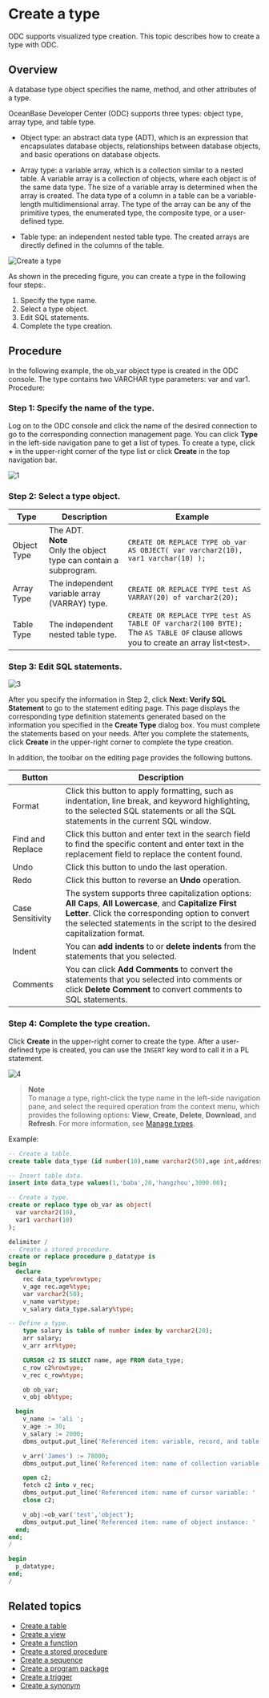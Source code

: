 # Create a type

ODC supports visualized type creation. This topic describes how to create a type with ODC.

## Overview

A database type object specifies the name, method, and other attributes of a type.

OceanBase Developer Center (ODC) supports three types: object type, array type, and table type.

* Object type: an abstract data type (ADT), which is an expression that encapsulates database objects, relationships between database objects, and basic operations on database objects.



* Array type: a variable array, which is a collection similar to a nested table. A variable array is a collection of objects, where each object is of the same data type. The size of a variable array is determined when the array is created. The data type of a column in a table can be a variable-length multidimensional array. The type of the array can be any of the primitive types, the enumerated type, the composite type, or a user-defined type.



* Table type: an independent nested table type. The created arrays are directly defined in the columns of the table.


![Create a type](https://obbusiness-private.oss-cn-shanghai.aliyuncs.com/doc/img/odc/333/%E7%B1%BB%E5%9E%8B-%E6%96%B0%E5%BB%BA%E7%B1%BB%E5%9E%8B-EN.png)


As shown in the preceding figure, you can create a type in the following four steps:.

1. Specify the type name.
2. Select a type object.
3. Edit SQL statements.
4. Complete the type creation.

## Procedure

In the following example, the ob_var object type is created in the ODC console. The type contains two VARCHAR type parameters: var and var1. Procedure:

### Step 1: Specify the name of the type.

Log on to the ODC console and click the name of the desired connection to go to the corresponding connection management page. You can click **Type** in the left-side navigation pane to get a list of types. To create a type, click **+** in the upper-right corner of the type list or click **Create** in the top navigation bar.

![1](https://obbusiness-private.oss-cn-shanghai.aliyuncs.com/doc/img/odc/333/%E7%B1%BB%E5%9E%8B-%E6%96%B0%E5%BB%BA%E7%B1%BB%E5%9E%8B-%E6%AD%A5%E9%AA%A41-EN.png)

### Step 2: Select a type object.



| Type | Description | Example |
|------|-------------------------------------------------------------------|---------------------------------------------------------------------------------------------------------------------------------------|
| Object Type | The ADT.<br>  **Note** <br>Only the object type can contain a subprogram.  | ``` CREATE OR REPLACE TYPE ob_var AS OBJECT( var varchar2(10), var1 varchar(10) ); ``` |
| Array Type | The independent variable array (VARRAY) type.  | ``` CREATE OR REPLACE TYPE test AS VARRAY(20) of varchar2(20); ``` |
| Table Type | The independent nested table type.  | ```CREATE OR REPLACE TYPE test AS TABLE OF varchar2(100 BYTE);``` The `AS TABLE OF` clause allows you to create an array list\<test\>.  |



### Step 3: Edit SQL statements.

![3](https://obbusiness-private.oss-cn-shanghai.aliyuncs.com/doc/img/odc/333/%E7%B1%BB%E5%9E%8B-%E6%96%B0%E5%BB%BA%E7%B1%BB%E5%9E%8B-%E6%AD%A5%E9%AA%A43-EN.png)

After you specify the information in Step 2, click **Next: Verify SQL Statement** to go to the statement editing page. This page displays the corresponding type definition statements generated based on the information you specified in the **Create Type** dialog box. You must complete the statements based on your needs. After you complete the statements, click **Create** in the upper-right corner to complete the type creation.

In addition, the toolbar on the editing page provides the following buttons.


| Button | Description |
|-------|----------------------------------------------------------------|
| Format | Click this button to apply formatting, such as indentation, line break, and keyword highlighting, to the selected SQL statements or all the SQL statements in the current SQL window.  |
| Find and Replace | Click this button and enter text in the search field to find the specific content and enter text in the replacement field to replace the content found.  |
| Undo | Click this button to undo the last operation.  |
| Redo | Click this button to reverse an **Undo** operation.  |
| Case Sensitivity | The system supports three capitalization options: **All Caps**, **All Lowercase**, and **Capitalize First Letter**. Click the corresponding option to convert the selected statements in the script to the desired capitalization format.  |
| Indent | You can **add indents** to or **delete indents** from the statements that you selected.  |
| Comments | You can click **Add Comments** to convert the statements that you selected into comments or click **Delete Comment** to convert comments to SQL statements.  |



### Step 4: Complete the type creation.

Click **Create** in the upper-right corner to create the type. After a user-defined type is created, you can use the `INSERT` key word to call it in a PL statement.

![4](https://obbusiness-private.oss-cn-shanghai.aliyuncs.com/doc/img/odc/333/%E7%B1%BB%E5%9E%8B-%E6%96%B0%E5%BB%BA%E7%B1%BB%E5%9E%8B-%E6%AD%A5%E9%AA%A44-EN.png)

> **Note**  
> To manage a type, right-click the type name in the left-side navigation pane, and select the required operation from the context menu, which provides the following options: **View**, **Create**, **Delete**, **Download**, and **Refresh**.
> For more information, see [Manage types](../3.web-odc-manage-types.md).

Example:

```sql
-- Create a table.
create table data_type (id number(10),name varchar2(50),age int,address varchar2(50),salary float);

-- Insert table data.
insert into data_type values(1,'baba',20,'hangzhou',3000.00);

-- Create a type.
create or replace type ob_var as object(
  var varchar2(10),
  var1 varchar(10)
);

delimiter /
-- Create a stored procedure.
create or replace procedure p_datatype is
begin
  declare
    rec data_type%rowtype;
    v_age rec.age%type;
    var varchar2(50);
    v_name var%type;
    v_salary data_type.salary%type;

-- Define a type.
    type salary is table of number index by varchar2(20);
    arr salary;
    v_arr arr%type;

    CURSOR c2 IS SELECT name, age FROM data_type;
    c_row c2%rowtype;
    v_rec c_row%type;

    ob ob_var;
    v_obj ob%type;

  begin
    v_name := 'ali ';
    v_age := 30;
    v_salary := 2000;
    dbms_output.put_line('Referenced item: variable, record, and table column name: ' || v_name  || ' * ' || v_age || ' * ' || v_salary);

    v_arr('James') := 78000;
    dbms_output.put_line('Referenced item: name of collection variable ' || v_arr.FIRST);

    open c2;
    fetch c2 into v_rec;
    dbms_output.put_line('Referenced item: name of cursor variable: ' || v_rec.name || ' * ' || v_rec.age);
    close c2;

    v_obj:=ob_var('test','object');
    dbms_output.put_line('Referenced item: name of object instance: ' || v_obj.var || ' * ' || v_obj.var1);
  end;
end;
/

begin
  p_datatype;
end;
/
```

## Related topics

* [Create a table](../1.web-odc-table-objects/2.web-odc-create-a-table.md)
* [Create a view](../2.web-odc-view-objects/2.web-odc-create-a-view.md)
* [Create a function](../3.web-odc-function-objects/2.web-odc-create-a-function.md)
* [Create a stored procedure](../4.web-odc-stored-procedure-objects/2.web-odc-create-a-stored-procedure.md)
* [Create a sequence](../5.web-odc-sequence-objects/2.web-odc-create-a-sequence.md)
* [Create a program package](../6.web-odc-package-objects/2.web-odc-create-a-program-package.md)
* [Create a trigger](../7.web-odc-trigger-objects/2.web-odc-create-a-trigger.md)
* [Create a synonym](../9.web-odc-synonym-objects/2.web-odc-create-a-synonym.md)
